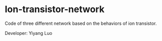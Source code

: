 # Ion-transistor-network
Code of three different network based on the behaviors of ion transistor. 

Developer: Yiyang Luo
